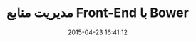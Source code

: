 ---
layout: post
title: "مدیریت منابع Front-End با Bower"
date: 2015-04-23 16:41:12
section: article
tags: bower
link: "http://www.baboon.ir/%D9%85%D8%AF%DB%8C%D8%B1%DB%8C%D8%AA-%D9%85%D9%86%D8%A7%D8%A8%D8%B9-front-end-%D8%A8%D8%A7-bower/"
user: "نوید کاشانی"
user_link: "http://navid.kashani.ir/"
---